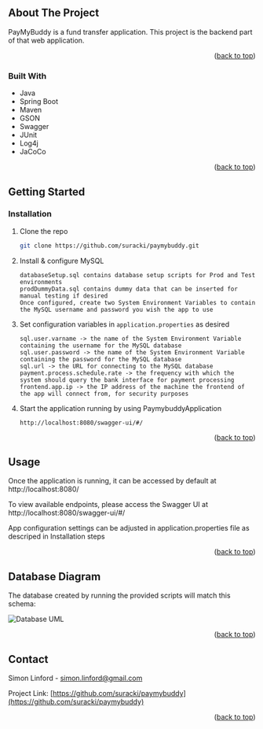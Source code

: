 <!-- ABOUT THE PROJECT -->
## About The Project

PayMyBuddy is a fund transfer application. This project is the backend part of that web application.
 

<p align="right">(<a href="#top">back to top</a>)</p>



### Built With

* Java
* Spring Boot
* Maven
* GSON
* Swagger
* JUnit
* Log4j
* JaCoCo

<p align="right">(<a href="#top">back to top</a>)</p>



<!-- GETTING STARTED -->
## Getting Started

### Installation

1. Clone the repo
   ```sh
   git clone https://github.com/suracki/paymybuddy.git
   ```
2. Install & configure MySQL
   ```available from https://dev.mysql.com/downloads/installer/
   databaseSetup.sql contains database setup scripts for Prod and Test environments
   prodDummyData.sql contains dummy data that can be inserted for manual testing if desired
   Once configured, create two System Environment Variables to contain the MySQL username and password you wish the app to use
   ```
3. Set configuration variables in `application.properties` as desired
	```variables available:
   sql.user.varname -> the name of the System Environment Variable containing the username for the MySQL database
   sql.user.password -> the name of the System Environment Variable containing the password for the MySQL database
   sql.url -> the URL for connecting to the MySQL database
   payment.process.schedule.rate -> the frequency with which the system should query the bank interface for payment processing
   frontend.app.ip -> the IP address of the machine the frontend of the app will connect from, for security purposes   
   ```
4. Start the application running by using PaymybuddyApplication
	```Once the app is running, Swagger can be used to access the API:
	http://localhost:8080/swagger-ui/#/
	```

<p align="right">(<a href="#top">back to top</a>)</p>



<!-- USAGE EXAMPLES -->
## Usage

Once the application is running, it can be accessed by default at http://localhost:8080/

To view available endpoints, please access the Swagger UI at http://localhost:8080/swagger-ui/#/

App configuration settings can be adjusted in application.properties file as descriped in Installation steps

<p align="right">(<a href="#top">back to top</a>)</p>

<!-- DATABASE DIAGRAM -->
## Database Diagram

The database created by running the provided scripts will match this schema:

![Database UML](https://github.com/suracki/paymybuddy/blob/heroku/databasediagram.jpg?raw=true)

<p align="right">(<a href="#top">back to top</a>)</p>


<!-- CONTACT -->
## Contact

Simon Linford - simon.linford@gmail.com

Project Link: [https://github.com/suracki/paymybuddy](https://github.com/suracki/paymybuddy)

<p align="right">(<a href="#top">back to top</a>)</p>

